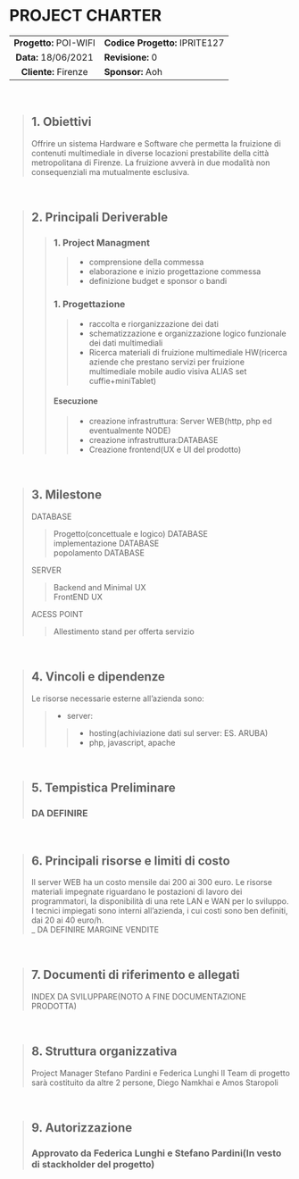 # PROJECT CHARTER

|  |  |
|:--------:|-----------------|
| **Progetto:** POI-WIFI | **Codice Progetto:** IPRITE127 |
| **Data:** 18/06/2021 | **Revisione:** 0 |
| **Cliente:** Firenze | **Sponsor:** Aoh |

<br>


>## 1.  Obiettivi
>Offrire un sistema Hardware e Software che permetta la fruizione di contenuti multimediale in diverse locazioni prestabilite della città metropolitana di Firenze. La fruizione avverà in due modalità non consequenziali ma mutualmente esclusiva.
<p>&nbsp;</p>

>## 2.  Principali Deriverable
>>### 1. Project Managment
>>>- comprensione della commessa 
>>>- elaborazione e inizio progettazione commessa 
>>> - definizione budget e sponsor o bandi 
>>>
>>### 1. Progettazione
>>>- raccolta e riorganizzazione dei dati <br>
>>>- schematizzazione e organizzazione logico 
funzionale dei dati multimediali <br>
>>>- Ricerca materiali di fruizione multimediale HW(ricerca aziende che prestano servizi per fruizione multimediale mobile audio visiva ALIAS set cuffie+miniTablet)<br>
>>>
>>#### Esecuzione
>>>- creazione infrastruttura: Server WEB(http, php ed eventualmente NODE)<br>
>>>- creazione infrastruttura:DATABASE<br>
>>>- Creazione frontend(UX e UI del prodotto)<br>



<p>&nbsp;</p>

>## 3.  Milestone
>DATABASE<br>
>>Progetto(concettuale e logico) DATABASE<br>
>>implementazione DATABASE<br>
>>popolamento DATABASE
>>
>SERVER<br>
>>Backend and Minimal UX <br>
>>FrontEND UX<br>
>>
>ACESS POINT<br>
>>Allestimento stand per offerta servizio



<p>&nbsp;</p>

>## 4.  Vincoli e dipendenze
>Le risorse necessarie esterne all’azienda sono:
>>- server:
>>>- hosting(achiviazione dati sul server: ES. ARUBA)
>>>- php, javascript, apache
>
<p>&nbsp;</p>

>## 5.  Tempistica Preliminare
>### DA DEFINIRE
<p>&nbsp;</p>

>## 6.  Principali risorse e limiti di costo
>Il server WEB ha un costo mensile dai 200 ai 300 euro.
Le risorse materiali impegnate riguardano le postazioni di lavoro dei programmatori, la disponibilità di una rete LAN
e WAN per lo sviluppo.
I tecnici impiegati sono interni all’azienda, i cui costi sono ben definiti, dai 20 ai 40 euro/h.<br>_
DA DEFINIRE MARGINE VENDITE
<p>&nbsp;</p>

>## 7.  Documenti di riferimento e allegati
>INDEX DA SVILUPPARE(NOTO A FINE DOCUMENTAZIONE PRODOTTA)
<p>&nbsp;</p>

>## 8.  Struttura organizzativa
>Project Manager Stefano Pardini e Federica Lunghi
>Il Team di progetto sarà costituito da altre 2 persone, Diego Namkhai e Amos Staropoli
<p>&nbsp;</p>

>## 9.  Autorizzazione
>### Approvato da Federica Lunghi e Stefano Pardini(In vesto di stackholder del progetto)
<p>&nbsp;</p>